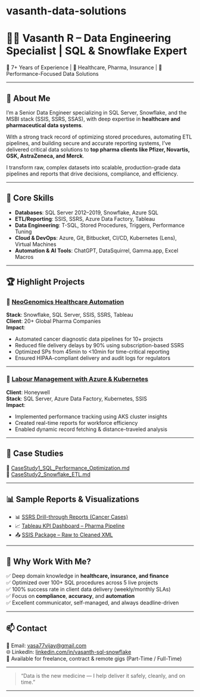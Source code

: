 # vasanth-data-solutions

# 👨‍💻 Vasanth R – Data Engineering Specialist | SQL & Snowflake Expert

🔹 7+ Years of Experience | 🔹 Healthcare, Pharma, Insurance | 🔹 Performance-Focused Data Solutions

---

## 💼 About Me

I’m a Senior Data Engineer specializing in SQL Server, Snowflake, and the MSBI stack (SSIS, SSRS, SSAS), with deep expertise in **healthcare and pharmaceutical data systems**.

With a strong track record of optimizing stored procedures, automating ETL pipelines, and building secure and accurate reporting systems, I’ve delivered critical data solutions to **top pharma clients like Pfizer, Novartis, GSK, AstraZeneca, and Merck**.

I transform raw, complex datasets into scalable, production-grade data pipelines and reports that drive decisions, compliance, and efficiency.

---

## 🔧 Core Skills

- **Databases**: SQL Server 2012–2019, Snowflake, Azure SQL
- **ETL/Reporting**: SSIS, SSRS, Azure Data Factory, Tableau
- **Data Engineering**: T-SQL, Stored Procedures, Triggers, Performance Tuning
- **Cloud & DevOps**: Azure, Git, Bitbucket, CI/CD, Kubernetes (Lens), Virtual Machines
- **Automation & AI Tools**: ChatGPT, DataSquirrel, Gamma.app, Excel Macros

---

## 🏆 Highlight Projects

### 📌 [NeoGenomics Healthcare Automation](projects/neogenomics/)
**Stack**: Snowflake, SQL Server, SSIS, SSRS, Tableau  
**Client**: 20+ Global Pharma Companies  
**Impact**:  
- Automated cancer diagnostic data pipelines for 10+ projects  
- Reduced file delivery delays by 90% using subscription-based SSRS  
- Optimized SPs from 45min to <10min for time-critical reporting  
- Ensured HIPAA-compliant delivery and audit logs for regulators

---

### 📌 [Labour Management with Azure & Kubernetes](projects/honeywell-labour/)
**Client**: Honeywell  
**Stack**: SQL Server, Azure Data Factory, Kubernetes, SSIS  
**Impact**:  
- Implemented performance tracking using AKS cluster insights  
- Created real-time reports for workforce efficiency  
- Enabled dynamic record fetching & distance-traveled analysis

---

## 📄 Case Studies

📂 [CaseStudy1_SQL_Performance_Optimization.md](case-studies/sql-optimization.md)  
📂 [CaseStudy2_Snowflake_ETL.md](case-studies/snowflake-etl.md)

---

## 📊 Sample Reports & Visualizations

- 📊 [SSRS Drill-through Reports (Cancer Cases)](reports/sample-ssrs-drill.md)  
- 📈 [Tableau KPI Dashboard – Pharma Pipeline](reports/pharma-tableau-kpi.md)  
- 📤 [SSIS Package – Raw to Cleaned XML](etl/ssis-xml-cleanup.md)

---

## 🧠 Why Work With Me?

✅ Deep domain knowledge in **healthcare, insurance, and finance**  
✅ Optimized over 100+ SQL procedures across 5 live projects  
✅ 100% success rate in client data delivery (weekly/monthly SLAs)  
✅ Focus on **compliance**, **accuracy**, and **automation**  
✅ Excellent communicator, self-managed, and always deadline-driven

---

## 📫 Contact

📧 Email: [vasa77vijay@gmail.com](mailto:vasa77vijay@gmail.com)  
🌐 LinkedIn: [linkedin.com/in/vasanth-sql-snowflake](https://linkedin.com/in/vasanth-sql-snowflake)  
📍 Available for freelance, contract & remote gigs (Part-Time / Full-Time)

---

> “Data is the new medicine — I help deliver it safely, cleanly, and on time.”

---

